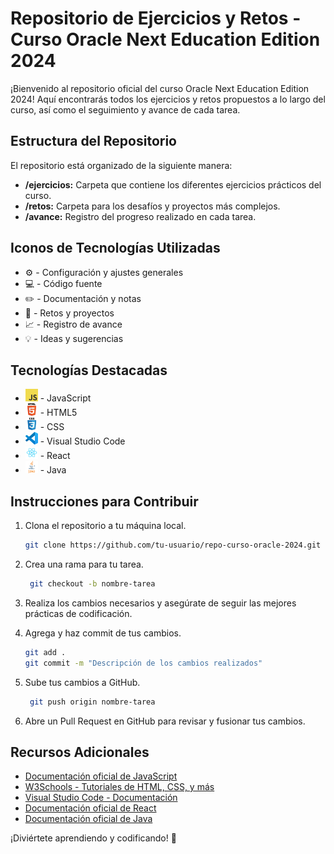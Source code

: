 # Repositorio de Ejercicios y Retos - Curso Oracle Next Education Edition 2024

¡Bienvenido al repositorio oficial del curso Oracle Next Education Edition 2024! Aquí encontrarás todos los ejercicios y retos propuestos a lo largo del curso, así como el seguimiento y avance de cada tarea.

## Estructura del Repositorio

El repositorio está organizado de la siguiente manera:

- **/ejercicios:** Carpeta que contiene los diferentes ejercicios prácticos del curso.
- **/retos:** Carpeta para los desafíos y proyectos más complejos.
- **/avance:** Registro del progreso realizado en cada tarea.

## Iconos de Tecnologías Utilizadas

- :gear: - Configuración y ajustes generales
- :computer: - Código fuente
- :pencil2: - Documentación y notas
- :dart: - Retos y proyectos
- :chart_with_upwards_trend: - Registro de avance
- :bulb: - Ideas y sugerencias

## Tecnologías Destacadas

- <img height="20" src="https://raw.githubusercontent.com/github/explore/80688e429a7d4ef2fca1e82350fe8e3517d3494d/topics/javascript/javascript.png"></code> - JavaScript
- <code><img height="20" src="https://raw.githubusercontent.com/github/explore/80688e429a7d4ef2fca1e82350fe8e3517d3494d/topics/html/html.png"></code> - HTML5
- <code><img height="20" src="https://raw.githubusercontent.com/github/explore/80688e429a7d4ef2fca1e82350fe8e3517d3494d/topics/css/css.png"></code> - CSS
- <code><img height="20" src="https://raw.githubusercontent.com/github/explore/80688e429a7d4ef2fca1e82350fe8e3517d3494d/topics/visual-studio-code/visual-studio-code.png"></code> - Visual Studio Code
- <code><img height="20" src="https://raw.githubusercontent.com/github/explore/80688e429a7d4ef2fca1e82350fe8e3517d3494d/topics/react/react.png"></code> - React
- <code><img height="20" src="https://raw.githubusercontent.com/github/explore/80688e429a7d4ef2fca1e82350fe8e3517d3494d/topics/java/java.png"></code> - Java

## Instrucciones para Contribuir

1. Clona el repositorio a tu máquina local.
   ```bash
   git clone https://github.com/tu-usuario/repo-curso-oracle-2024.git

2. Crea una rama para tu tarea.
   ```bash
    git checkout -b nombre-tarea

3. Realiza los cambios necesarios y asegúrate de seguir las mejores prácticas de codificación.

4. Agrega y haz commit de tus cambios.
   ```bash
   git add .
   git commit -m "Descripción de los cambios realizados"

5. Sube tus cambios a GitHub.
   ```bash
    git push origin nombre-tarea

6. Abre un Pull Request en GitHub para revisar y fusionar tus cambios.

## Recursos Adicionales

- [Documentación oficial de JavaScript](https://developer.mozilla.org/es/docs/Web/JavaScript)
- [W3Schools - Tutoriales de HTML, CSS, y más](https://www.w3schools.com/)
- [Visual Studio Code - Documentación](https://code.visualstudio.com/docs)
- [Documentación oficial de React](https://reactjs.org/docs/getting-started.html)
- [Documentación oficial de Java](https://docs.oracle.com/en/java/)

¡Diviértete aprendiendo y codificando! :rocket:
